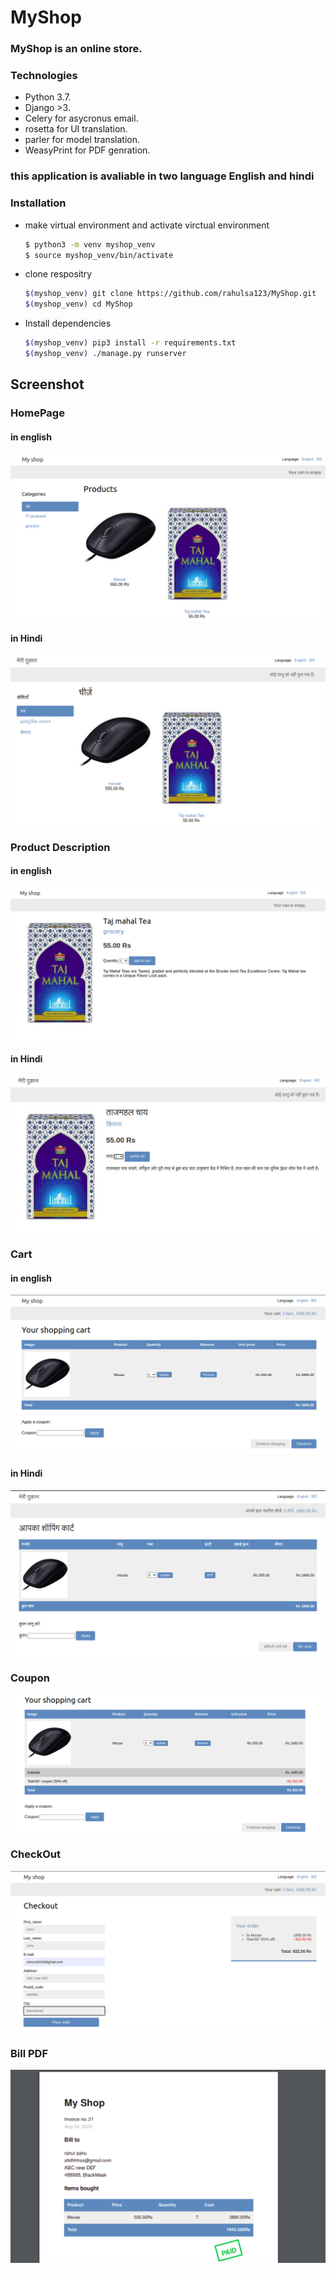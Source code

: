 # MyShop

### MyShop is an online store.

### Technologies

* Python 3.7.
* Django >3.
* Celery for asycronus email.
* rosetta for UI translation.
* parler for model translation.
* WeasyPrint for PDF genration.
        
### this application is avaliable in two language English and hindi
### Installation
* make virtual environment and activate virctual environment 
  ```bash
  $ python3 -m venv myshop_venv
  $ source myshop_venv/bin/activate
  ```
* clone respositry
  ```bash
  $(myshop_venv) git clone https://github.com/rahulsa123/MyShop.git
  $(myshop_venv) cd MyShop
  ```
* Install dependencies
  ```bash
  $(myshop_venv) pip3 install -r requirements.txt
  $(myshop_venv) ./manage.py runserver
  ```

## Screenshot

### HomePage

#### in english

![](./readme_files/english_home_page.png)


#### in Hindi

![](./readme_files/hindi_home_page.png)

### Product Description

#### in english

![](./readme_files/english_detail_page.png)

#### in Hindi

![](./readme_files/hindi_detail_page.png)

### Cart

#### in english

![](./readme_files/english_cart.png)

#### in Hindi

![](./readme_files/hindi_cart.png)

### Coupon

![](./readme_files/coupon.png)

### CheckOut

![](./readme_files/checkout.png)

### Bill PDF

![](./readme_files/paid_pdf.png)

